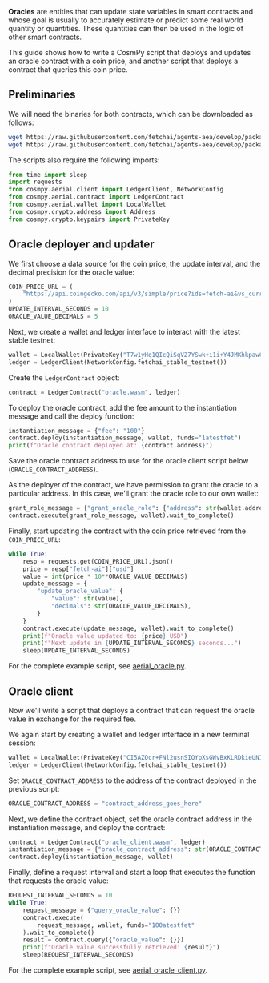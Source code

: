 **Oracles** are entities that can update state variables in smart contracts and whose goal is usually to accurately estimate or predict some real world quantity or quantities. These quantities can then be used in the logic of other smart contracts.

This guide shows how to write a CosmPy script that deploys and updates an oracle contract with a coin price, and another script that deploys a contract that queries this coin price.

## Preliminaries

We will need the binaries for both contracts, which can be downloaded as follows:
```bash
wget https://raw.githubusercontent.com/fetchai/agents-aea/develop/packages/fetchai/contracts/oracle/build/oracle.wasm
wget https://raw.githubusercontent.com/fetchai/agents-aea/develop/packages/fetchai/contracts/oracle_client/build/oracle_client.wasm
```

The scripts also require the following imports:
```python
from time import sleep
import requests
from cosmpy.aerial.client import LedgerClient, NetworkConfig
from cosmpy.aerial.contract import LedgerContract
from cosmpy.aerial.wallet import LocalWallet
from cosmpy.crypto.address import Address
from cosmpy.crypto.keypairs import PrivateKey
```

## Oracle deployer and updater

We first choose a data source for the coin price, the update interval, and the decimal precision for the oracle value:
```python
COIN_PRICE_URL = (
    "https://api.coingecko.com/api/v3/simple/price?ids=fetch-ai&vs_currencies=usd"
)
UPDATE_INTERVAL_SECONDS = 10
ORACLE_VALUE_DECIMALS = 5
```

Next, we create a wallet and ledger interface to interact with the latest stable testnet:
```python
wallet = LocalWallet(PrivateKey("T7w1yHq1QIcQiSqV27YSwk+i1i+Y4JMKhkpawCQIh6s="))
ledger = LedgerClient(NetworkConfig.fetchai_stable_testnet())
```

Create the `LedgerContract` object:
```python
contract = LedgerContract("oracle.wasm", ledger)
```

To deploy the oracle contract, add the fee amount to the instantiation message and call the deploy function:
```python
instantiation_message = {"fee": "100"}
contract.deploy(instantiation_message, wallet, funds="1atestfet")
print(f"Oracle contract deployed at: {contract.address}")
```

Save the oracle contract address to use for the oracle client script below (`ORACLE_CONTRACT_ADDRESS`).

As the deployer of the contract, we have permission to grant the oracle to a particular address.
In this case, we'll grant the oracle role to our own wallet:
```python
grant_role_message = {"grant_oracle_role": {"address": str(wallet.address())}}
contract.execute(grant_role_message, wallet).wait_to_complete()
```

Finally, start updating the contract with the coin price retrieved from the `COIN_PRICE_URL`:
```python
while True:
    resp = requests.get(COIN_PRICE_URL).json()
    price = resp["fetch-ai"]["usd"]
    value = int(price * 10**ORACLE_VALUE_DECIMALS)
    update_message = {
        "update_oracle_value": {
            "value": str(value),
            "decimals": str(ORACLE_VALUE_DECIMALS),
        }
    }
    contract.execute(update_message, wallet).wait_to_complete()
    print(f"Oracle value updated to: {price} USD")
    print(f"Next update in {UPDATE_INTERVAL_SECONDS} seconds...")
    sleep(UPDATE_INTERVAL_SECONDS)
```

For the complete example script, see [aerial_oracle.py](https://github.com/fetchai/cosmpy/blob/develop/examples/aerial_oracle.py).

## Oracle client

Now we'll write a script that deploys a contract that can request the oracle value in exchange for the required fee.

We again start by creating a wallet and ledger interface in a new terminal session:
```python
wallet = LocalWallet(PrivateKey("CI5AZQcr+FNl2usnSIQYpXsGWvBxKLRDkieUNIvMOV8="))
ledger = LedgerClient(NetworkConfig.fetchai_stable_testnet())
```

Set `ORACLE_CONTRACT_ADDRESS` to the address of the contract deployed in the previous script:
```python
ORACLE_CONTRACT_ADDRESS = "contract_address_goes_here"
```

Next, we define the contract object, set the oracle contract address in the instantiation message, and deploy the contract:
```python
contract = LedgerContract("oracle_client.wasm", ledger)
instantiation_message = {"oracle_contract_address": str(ORACLE_CONTRACT_ADDRESS)}
contract.deploy(instantiation_message, wallet)
```

Finally, define a request interval and start a loop that executes the function that requests the oracle value:
```python
REQUEST_INTERVAL_SECONDS = 10
while True:
    request_message = {"query_oracle_value": {}}
    contract.execute(
        request_message, wallet, funds="100atestfet"
    ).wait_to_complete()
    result = contract.query({"oracle_value": {}})
    print(f"Oracle value successfully retrieved: {result}")
    sleep(REQUEST_INTERVAL_SECONDS)
```

For the complete example script, see [aerial_oracle_client.py](https://github.com/fetchai/cosmpy/blob/develop/examples/aerial_oracle_client.py).